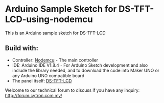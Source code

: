 # Arduino Sample Sketch for DS-TFT-LCD-using-nodemcu
This is an Arduino sample sketch for DS-TFT-LCD
## Build with:
* Controller: [Nodemcu](https://www.cytron.io/p-nodemcu) - The main controller 
* IDE: Arduino IDE V1.8.4 - For Arduino Sketch development and also include the library needed, and to download the code into Maker UNO or any Arduino UNO compatible board
* The panel itself: [DS-TFT-LCD](https://www.cytron.io/p-ds-tft-lcd)

Welcome to our technical forum to discuss if you have any inquiry: http://forum.cytron.com.my/
